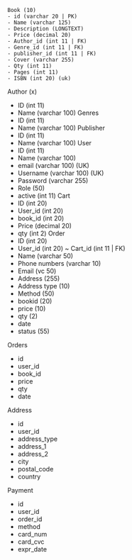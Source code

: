    Book (10)
    - id (varchar 20 | PK)
    - Name (varchar 125)
    - Description (LONGTEXT)
    - Price (decimal 20)
    - Author_id (int 11 | FK)
    - Genre_id (int 11 | FK)
    - publisher_id (int 11 | FK)
    - Cover (varchar 255)
    - Qty (int 11)
    - Pages (int 11)
    - ISBN (int 20) (uk)
Author (x)
- ID (int 11)
- Name (varchar 100)
Genres
- ID (int 11)
- Name (varchar 100)
Publisher
- ID (int 11)
- Name (varchar 100)
User
- ID (int 11)
- Name (varchar 100)
- email (varchar 100) (UK)
- Username (varchar 100) (UK)
- Password (varchar 255)
- Role (50)
- active (int 11)
Cart
- ID (int 20)
- User_id (int 20)
- book_id (int 20)
- Price (decimal 20)
- qty (int 2)
Order
- ID (int 20)
- User_id (int 20)
~ Cart_id (int 11 | FK)
- Name (varchar 50)
- Phone numbers (varchar 10)
- Email (vc 50)
- Address (255)
- Address type (10)
- Method (50)
- bookid (20)
- price (10)
- qty (2)
- date
- status (55)

Orders
- id
- user_id
- book_id
- price
- qty
- date 

Address
- id
- user_id
- address_type
- address_1
- address_2
- city
- postal_code
- country

Payment
- id
- user_id
- order_id
- method
- card_num
- card_cvc
- expr_date